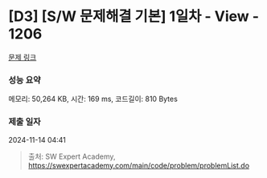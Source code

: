 # [D3] [S/W 문제해결 기본] 1일차 - View - 1206 

[문제 링크](https://swexpertacademy.com/main/code/problem/problemDetail.do?contestProbId=AV134DPqAA8CFAYh) 

### 성능 요약

메모리: 50,264 KB, 시간: 169 ms, 코드길이: 810 Bytes

### 제출 일자

2024-11-14 04:41



> 출처: SW Expert Academy, https://swexpertacademy.com/main/code/problem/problemList.do